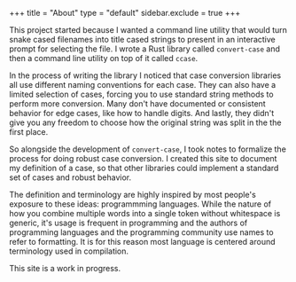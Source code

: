 +++
title = "About"
type = "default"
sidebar.exclude = true
+++

This project started because I wanted a command line utility that would turn snake cased filenames into title cased strings to present in an interactive prompt for selecting the file.  I wrote a Rust library called `convert-case` and then a command line utility on top of it called `ccase`.

In the process of writing the library I noticed that case conversion libraries all use different naming conventions for each case.  They can also have a limited selection of cases, forcing you to use standard string methods to perform more conversion.  Many don't have documented or consistent behavior for edge cases, like how to handle digits.  And lastly, they didn't give you any freedom to choose how the original string was split in the the first place.

So alongside the development of `convert-case`, I took notes to formalize the process for doing robust case conversion.  I created this site to document my definition of a case, so that other libraries could implement a standard set of cases and robust behavior.

The definition and terminology are highly inspired by most people's exposure to these ideas: programmming languages.  While the nature of how you combine multiple words into a single token without whitespace is generic, it's usage is frequent in programming and the authors of programming languages and the programming community use names to refer to formatting.  It is for this reason most language is centered around terminology used in compilation.

This site is a work in progress.
